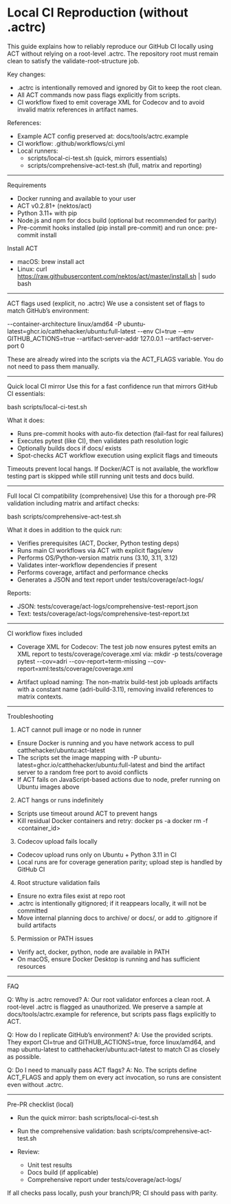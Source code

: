 # Local CI Reproduction (without .actrc)

This guide explains how to reliably reproduce our GitHub CI locally using ACT without relying on a root-level .actrc. The repository root must remain clean to satisfy the validate-root-structure job.

Key changes:
- .actrc is intentionally removed and ignored by Git to keep the root clean.
- All ACT commands now pass flags explicitly from scripts.
- CI workflow fixed to emit coverage XML for Codecov and to avoid invalid matrix references in artifact names.

References:
- Example ACT config preserved at: docs/tools/actrc.example
- CI workflow: .github/workflows/ci.yml
- Local runners:
  - scripts/local-ci-test.sh (quick, mirrors essentials)
  - scripts/comprehensive-act-test.sh (full, matrix and reporting)

--------------------------------------------------------------------------------

Requirements
- Docker running and available to your user
- ACT v0.2.81+ (nektos/act)
- Python 3.11+ with pip
- Node.js and npm for docs build (optional but recommended for parity)
- Pre-commit hooks installed (pip install pre-commit) and run once: pre-commit install

Install ACT
- macOS: brew install act
- Linux: curl https://raw.githubusercontent.com/nektos/act/master/install.sh | sudo bash

--------------------------------------------------------------------------------

ACT flags used (explicit, no .actrc)
We use a consistent set of flags to match GitHub’s environment:

--container-architecture linux/amd64
-P ubuntu-latest=ghcr.io/catthehacker/ubuntu:full-latest
--env CI=true
--env GITHUB_ACTIONS=true
--artifact-server-addr 127.0.0.1
--artifact-server-port 0

These are already wired into the scripts via the ACT_FLAGS variable. You do not need to pass them manually.

--------------------------------------------------------------------------------

Quick local CI mirror
Use this for a fast confidence run that mirrors GitHub CI essentials:

bash scripts/local-ci-test.sh

What it does:
- Runs pre-commit hooks with auto-fix detection (fail-fast for real failures)
- Executes pytest (like CI), then validates path resolution logic
- Optionally builds docs if docs/ exists
- Spot-checks ACT workflow execution using explicit flags and timeouts

Timeouts prevent local hangs. If Docker/ACT is not available, the workflow testing part is skipped while still running unit tests and docs build.

--------------------------------------------------------------------------------

Full local CI compatibility (comprehensive)
Use this for a thorough pre-PR validation including matrix and artifact checks:

bash scripts/comprehensive-act-test.sh

What it does in addition to the quick run:
- Verifies prerequisites (ACT, Docker, Python testing deps)
- Runs main CI workflows via ACT with explicit flags/env
- Performs OS/Python-version matrix runs (3.10, 3.11, 3.12)
- Validates inter-workflow dependencies if present
- Performs coverage, artifact and performance checks
- Generates a JSON and text report under tests/coverage/act-logs/

Reports:
- JSON: tests/coverage/act-logs/comprehensive-test-report.json
- Text: tests/coverage/act-logs/comprehensive-test-report.txt

--------------------------------------------------------------------------------

CI workflow fixes included
- Coverage XML for Codecov:
  The test job now ensures pytest emits an XML report to tests/coverage/coverage.xml
  via:
  mkdir -p tests/coverage
  pytest --cov=adri --cov-report=term-missing --cov-report=xml:tests/coverage/coverage.xml

- Artifact upload naming:
  The non-matrix build-test job uploads artifacts with a constant name (adri-build-3.11),
  removing invalid references to matrix contexts.

--------------------------------------------------------------------------------

Troubleshooting

1) ACT cannot pull image or no node in runner
- Ensure Docker is running and you have network access to pull catthehacker/ubuntu:act-latest
- The scripts set the image mapping with -P ubuntu-latest=ghcr.io/catthehacker/ubuntu:full-latest and bind the artifact server to a random free port to avoid conflicts
- If ACT fails on JavaScript-based actions due to node, prefer running on Ubuntu images above

2) ACT hangs or runs indefinitely
- Scripts use timeout around ACT to prevent hangs
- Kill residual Docker containers and retry:
  docker ps -a
  docker rm -f <container_id>

3) Codecov upload fails locally
- Codecov upload runs only on Ubuntu + Python 3.11 in CI
- Local runs are for coverage generation parity; upload step is handled by GitHub CI

4) Root structure validation fails
- Ensure no extra files exist at repo root
- .actrc is intentionally gitignored; if it reappears locally, it will not be committed
- Move internal planning docs to archive/ or docs/, or add to .gitignore if build artifacts

5) Permission or PATH issues
- Verify act, docker, python, node are available in PATH
- On macOS, ensure Docker Desktop is running and has sufficient resources

--------------------------------------------------------------------------------

FAQ

Q: Why is .actrc removed?
A: Our root validator enforces a clean root. A root-level .actrc is flagged as unauthorized. We preserve a sample at docs/tools/actrc.example for reference, but scripts pass flags explicitly to ACT.

Q: How do I replicate GitHub’s environment?
A: Use the provided scripts. They export CI=true and GITHUB_ACTIONS=true, force linux/amd64, and map ubuntu-latest to catthehacker/ubuntu:act-latest to match CI as closely as possible.

Q: Do I need to manually pass ACT flags?
A: No. The scripts define ACT_FLAGS and apply them on every act invocation, so runs are consistent even without .actrc.

--------------------------------------------------------------------------------

Pre-PR checklist (local)
- Run the quick mirror:
  bash scripts/local-ci-test.sh

- Run the comprehensive validation:
  bash scripts/comprehensive-act-test.sh

- Review:
  - Unit test results
  - Docs build (if applicable)
  - Comprehensive report under tests/coverage/act-logs/

If all checks pass locally, push your branch/PR; CI should pass with parity.
